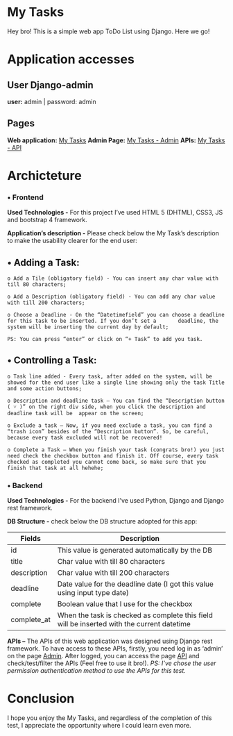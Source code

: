 # My Tasks
Hey bro! This is a simple web app ToDo List using Django. Here we go!

# Application accesses

## User Django-admin

**user:** admin | password: admin

## Pages

**Web application:** [My Tasks](http://127.0.0.1:8000)
**Admin Page:** [My Tasks - Admin](http://127.0.0.1:8000/admin)
**APIs:** [My Tasks - API](http://127.0.0.1:8000/api)

# Archicteture

### •	Frontend

**Used Technologies -** For this project I’ve used HTML 5 (DHTML), CSS3, JS and bootstrap 4 framework. 

**Application’s description -** Please check below the My Task’s description to make the usability clearer for the end user:

## •	Adding a Task:

	o Add a Tile (obligatory field) - You can insert any char value with till 80 characters;

	o Add a Description (obligatory field) - You can add any char value with till 200 characters;
	
	o Choose a Deadline - On the “Datetimefield” you can choose a deadline for this task to be inserted. If you don’t set a 	  deadline, the system will be inserting the current day by default;
	
	PS: You can press “enter” or click on “+ Task” to add you task.

## • Controlling a Task:

	o Task line added - Every task, after added on the system, will be showed for the end user like a single line showing only the task Title and some action buttons;

	o Description and deadline task – You can find the “Description button ( ˅ )” on the right div side, when you click the description and deadline task will be  appear on the screen;
	
	o Exclude a task – Now, if you need exclude a task, you can find a “trash icon” besides of the “Description button”. So, be careful, because every task excluded will not be recovered!
	
	o Complete a Task – When you finish your task (congrats bro!) you just need check the checkbox button and finish it. Off course, every task checked as completed you cannot come back, so make sure that you finish that task at all hehehe;

### •	Backend

**Used Technologies -** For the backend I’ve used Python, Django and Django rest framework.

**DB Structure -** check below the DB structure adopted for this app:

Fields | Description
--------- | ---------
id | This value is generated automatically by the DB
title | Char value with till 80 characters
description |  Char value with till 200 characters
deadline | Date value for the deadline date (I got this value using input type date)
complete | Boolean value that I use for the checkbox
complete_at | When the task is checked as complete this field will be inserted with the current datetime

**APIs –** The APIs of this web application was designed using Django rest framework. To have access to these APIs, firstly, you need log in as ‘admin’ on the page [Admin](http://127.0.0.1:8000/admin). After logged, you can access the page [API](http://127.0.0.1:8000/api) and check/test/filter the APIs (Feel free to use it bro!).
*PS: I’ve chose the user permission authentication method to use the APIs for this test.*

# Conclusion

I hope you enjoy the My Tasks, and regardless of the completion of this test, I appreciate the opportunity where I could learn even more.
